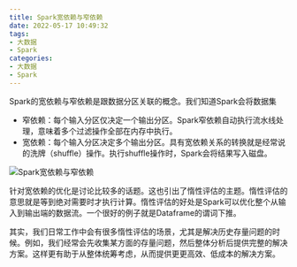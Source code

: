 ```yaml
---
title: Spark宽依赖与窄依赖
date: 2022-05-17 10:49:32
tags:
- 大数据
- Spark
categories:
- 大数据
- Spark
---
```


Spark的宽依赖与窄依赖是跟数据分区关联的概念。我们知道Spark会将数据集

- 窄依赖：每个输入分区仅决定一个输出分区。Spark窄依赖自动执行流水线处理，意味着多个过滤操作全部在内存中执行。
- 宽依赖：每个输入分区决定多个输出分区。具有宽依赖关系的转换就是经常说的洗牌（shuffle）操作。执行shuffle操作时，Spark会将结果写入磁盘。

![Spark宽依赖与窄依赖](/images/20220517/Spark窄依赖与宽依赖.png)

针对宽依赖的优化是讨论比较多的话题。这也引出了惰性评估的主题。惰性评估的意思就是等到绝对需要时才执行计算。惰性评估的好处是Spark可以优化整个从输入到输出端的数据流。一个很好的例子就是Dataframe的谓词下推。

其实，我们日常工作中会有很多惰性评估的场景，尤其是解决历史存量问题的时候。例如，我们经常会先收集某方面的存量问题，然后整体分析后提供完整的解决方案。这样更有助于从整体统筹考虑，从而提供更更高效、低成本的解决方案。